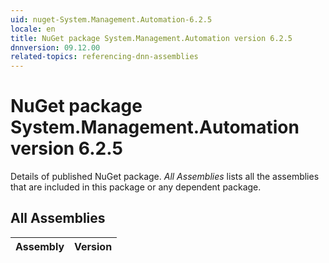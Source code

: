 ```yaml
---
uid: nuget-System.Management.Automation-6.2.5
locale: en
title: NuGet package System.Management.Automation version 6.2.5
dnnversion: 09.12.00
related-topics: referencing-dnn-assemblies
---
```


# NuGet package System.Management.Automation version 6.2.5
Details of published NuGet package.
*All Assemblies* lists all the assemblies that are included in this package or any dependent package.

## All Assemblies

|Assembly|Version|
|---|---|

